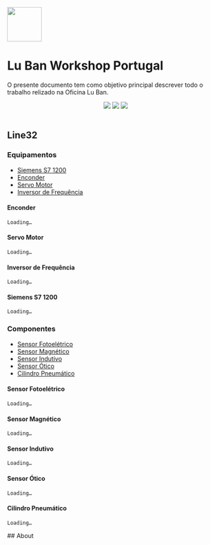 <img src="https://github.com/LMigu3liPT/Documentation_Luban/blob/main/Grafcets/32_Manual/Imagens_Grafcets/Logo_Luban.png" width="80"/>    

# Lu Ban Workshop Portugal

O presente documento tem  como  objetivo  principal  descrever  todo o trabalho relizado na   Oficina   Lu   Ban.



<div align="center">
  <img src="https://github.com/luismbarroso/Documentation_Luban/blob/main/Grafcets/32_Manual/Navbar/Home_CB.png"(#Home)[![About]/>
  <img src="https://github.com/luismbarroso/Documentation_Luban/blob/main/Grafcets/32_Manual/Navbar/Line32_CB.png"(#Line32)[![About]/>
  <a href="#about"><img src="https://github.com/luismbarroso/Documentation_Luban/blob/main/Grafcets/32_Manual/Navbar/About_CB.png"(#About)[![About] /></a>
</div>⠀ 
   


## Line32
### Equipamentos

  - [Siemens S7 1200](#Siemens-S7-1200) 
  - [Enconder](#enconder)
  - [Servo Motor](#servo-motor)
  - [Inversor de Frequência](#inversor-de-frequência)

#### Enconder
    Loading…
#### Servo Motor
    Loading…
#### Inversor de Frequência
    Loading…
#### Siemens S7 1200  
    Loading…

### Componentes

  - [Sensor Fotoelétrico](#sensor-fotoelétrico)
  - [Sensor Magnético](#sensor-magnético) 
  - [Sensor Indutivo](#sensor-indutivo) 
  - [Sensor Ótico](#sensor-ótico) 
  - [Cilindro Pneumático](#cilindro-pneumático)

#### Sensor Fotoelétrico
    Loading…
#### Sensor Magnético
    Loading…
#### Sensor Indutivo
    Loading…
#### Sensor Ótico
    Loading…
#### Cilindro Pneumático
    Loading…
<div id="about">
## About

</div>
